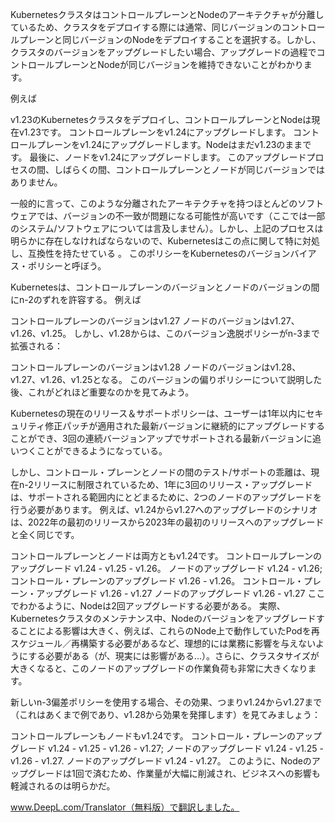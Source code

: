 KubernetesクラスタはコントロールプレーンとNodeのアーキテクチャが分離しているため、クラスタをデプロイする際には通常、同じバージョンのコントロールプレーンと同じバージョンのNodeをデプロイすることを選択する。しかし、クラスタのバージョンをアップグレードしたい場合、アップグレードの過程でコントロールプレーンとNodeが同じバージョンを維持できないことがわかります。

例えば

v1.23のKubernetesクラスタをデプロイし、コントロールプレーンとNodeは現在v1.23です。
コントロールプレーンをv1.24にアップグレードします。
コントロールプレーンをv1.24にアップグレードします。Nodeはまだv1.23のままです。
最後に、ノードをv1.24にアップグレードします。
このアップグレードプロセスの間、しばらくの間、コントロールプレーンとノードが同じバージョンではありません。

一般的に言って、このような分離されたアーキテクチャを持つほとんどのソフトウェアでは、バージョンの不一致が問題になる可能性が高いです（ここでは一部のシステム/ソフトウェアについては言及しません）。しかし、上記のプロセスは明らかに存在しなければならないので、Kubernetesはこの点に関して特に対処し、互換性を持たせている 。 このポリシーをKubernetesのバージョンバイアス・ポリシーと呼ぼう。

Kubernetesは、コントロールプレーンのバージョンとノードのバージョンの間にn-2のずれを許容する。 例えば

コントロールプレーンのバージョンはv1.27
ノードのバージョンはv1.27、v1.26、v1.25。
しかし、v1.28からは、このバージョン逸脱ポリシーがn-3まで拡張される：

コントロールプレーンのバージョンはv1.28
ノードのバージョンはv1.28、v1.27、v1.26、v1.25となる。
このバージョンの偏りポリシーについて説明した後、これがどれほど重要なのかを見てみよう。

Kubernetesの現在のリリース＆サポートポリシーは、ユーザーは1年以内にセキュリティ修正パッチが適用された最新バージョンに継続的にアップグレードすることができ、3回の連続バージョンアップでサポートされる最新バージョンに追いつくことができるようになっている。

しかし、コントロール・プレーンとノードの間のテスト/サポートの乖離は、現在n-2リリースに制限されているため、1年に3回のリリース・アップグレードは、サポートされる範囲内にとどまるために、2つのノードのアップグレードを行う必要があります。 例えば、v1.24からv1.27へのアップグレードのシナリオは、2022年の最初のリリースから2023年の最初のリリースへのアップグレードと全く同じです。

コントロールプレーンとノードは両方ともv1.24です。
コントロールプレーンのアップグレード v1.24 - v1.25 - v1.26。
ノードのアップグレード v1.24 - v1.26; コントロール・プレーンのアップグレード v1.26 - v1.26。
コントロール・プレーン・アップグレード v1.26 - v1.27
ノードのアップグレード v1.26 - v1.27
ここでわかるように、Nodeは2回アップグレードする必要がある。 実際、Kubernetesクラスタのメンテナンス中、Nodeのバージョンをアップグレードすることによる影響は大きく、例えば、これらのNode上で動作していたPodを再スケジュール／再構築する必要があるなど、理想的には業務に影響を与えないようにする必要がある（が、現実には影響がある...）。さらに、クラスタサイズが大きくなると、このノードのアップグレードの作業負荷も非常に大きくなります。

新しいn-3偏差ポリシーを使用する場合、その効果、つまりv1.24からv1.27まで（これはあくまで例であり、v1.28から効果を発揮します）を見てみましょう：

コントロールプレーンもノードもv1.24です。
コントロール・プレーンのアップグレード v1.24 - v1.25 - v1.26 - v1.27; ノードのアップグレード v1.24 - v1.25 - v1.26 - v1.27.
ノードのアップグレード v1.24 - v1.27。
このように、Nodeのアップグレードは1回で済むため、作業量が大幅に削減され、ビジネスへの影響も軽減されるのは明らかだ。

www.DeepL.com/Translator（無料版）で翻訳しました。
